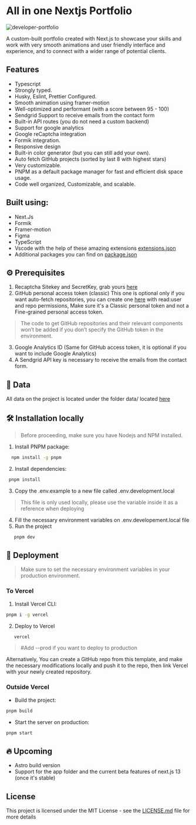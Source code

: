 
# All in one Nextjs Portfolio
![developer-portfolio](https://user-images.githubusercontent.com/50758242/219967141-a086c916-b891-4f4f-adb7-974d658584ed.png)

A custom-built portfolio created with Next.js to showcase your skills and work with very smooth animations and user friendly interface and experience, and to connect with a wider range of potential clients.

## Features
-   Typescript
-   Strongly typed.
-   Husky, Eslint, Prettier Configured.
-   Smooth animation using framer-motion
-   Well-optimized and performant (with a score between 95 - 100)
-   Sendgrid Support to receive emails from the contact form
-   Built-in API routes (you do not need a custom backend)
-   Support for google analytics
-   Google reCaptcha integration
-   Formik integration.
-   Responsive design
-   Built-in color generator (but you can still add your own).
-   Auto fetch GitHub projects (sorted by last 8 with highest stars)
-   Very customizable.
-   PNPM as a default package manager for fast and efficient disk space usage.
-   Code well organized, Customizable, and scalable.

## Built using: 

 - Next.Js
 - Formik
 - Framer-motion
 - Figma
 - TypeScript
 - Vscode with the help of these amazing extensions [extensions.json](https://github.com/ZakariaBenali/nextjs-portfolio/blob/main/.vscode/extensions.json)
 - Additional packages you can find on [package.json](https://github.com/ZakariaBenali/nextjs-portfolio/blob/main/package.json)


## :gear:  Prerequisites

1.  Recaptcha Sitekey and SecretKey, grab yours [here](https://www.google.com/recaptcha/admin)
2.  GitHub personal access token (classic) This one is optional only if you want auto-fetch repositories, you can create one [here](https://github.com/settings/tokens) with read:user and repo permissions, Make sure it's a Classic personal token and not a Fine-grained personal access token.
> The code to get GitHub repositories and their relevant components won’t be added if you don’t specify the GitHub token in the environment.

3.  Google Analytics ID (Same for GitHub access token, it is optional if you want to include Google Analytics)
4.  A Sendgrid API key is necessary to receive the emails from the contact form.

## :floppy_disk: Data
All data on the project is located under the folder data/ located [here](https://github.com/ZakariaBenali/nextjs-portfolio/tree/main/src/data) 

## :hammer_and_wrench: Installation locally

> Before proceeding, make sure you have Nodejs and NPM installed.

 1. Install PNPM package: 
  ```sh
    npm install -g pnpm
   ```
 2. Install dependencies:
   ```sh
    pnpm install
   ```
 3. Copy the .env.example to a new file called .env.development.local
> This file is only used locally, please use the variable inside it as a reference when deploying

 4. Fill the necessary environment variables on .env.developement.local file
 5. Run the project
 ```sh
    pnpm dev
   ```



## :rocket: Deployment

> Make sure to set the necessary environment variables in your production environment. 

### To Vercel

 1. Install Vercel CLI:
```sh
pnpm i -g vercel
```
 2. Deploy to Vercel 
 ```sh
	vercel
 ```
> #Add --prod if you want to deploy to production

Alternatively, You can create a GitHub repo from this template, and make the necessary modifications locally and push it to the repo, then link Vercel with your newly created repository.


### Outside Vercel

 - Build the project:
```sh
pnpm build
```
 - Start the server on production:
 ```sh
pnpm start
```

 ## :fire: Upcoming
 
-   Astro build version
-   Support for the app folder and the current beta features of next.js 13 (once it's stable)


 ## License
 This project is licensed under the MIT License - see the  [LICENSE.md](https://github.com/ZakariaBenali/nextjs-portfolio/blob/main/LICENSE)  file for more details
